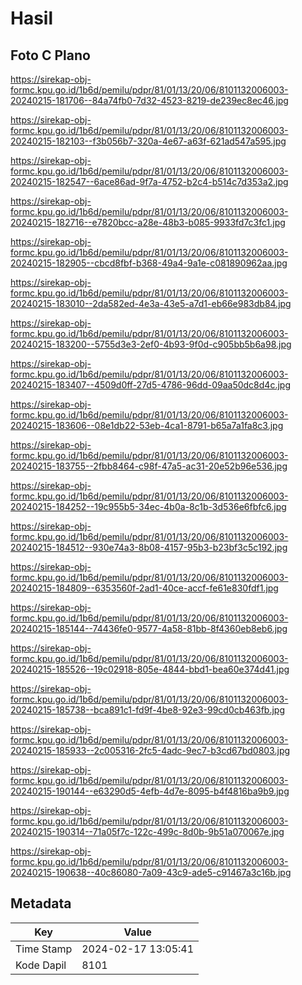 # Hasil

## Foto C Plano

https://sirekap-obj-formc.kpu.go.id/1b6d/pemilu/pdpr/81/01/13/20/06/8101132006003-20240215-181706--84a74fb0-7d32-4523-8219-de239ec8ec46.jpg

https://sirekap-obj-formc.kpu.go.id/1b6d/pemilu/pdpr/81/01/13/20/06/8101132006003-20240215-182103--f3b056b7-320a-4e67-a63f-621ad547a595.jpg

https://sirekap-obj-formc.kpu.go.id/1b6d/pemilu/pdpr/81/01/13/20/06/8101132006003-20240215-182547--6ace86ad-9f7a-4752-b2c4-b514c7d353a2.jpg

https://sirekap-obj-formc.kpu.go.id/1b6d/pemilu/pdpr/81/01/13/20/06/8101132006003-20240215-182716--e7820bcc-a28e-48b3-b085-9933fd7c3fc1.jpg

https://sirekap-obj-formc.kpu.go.id/1b6d/pemilu/pdpr/81/01/13/20/06/8101132006003-20240215-182905--cbcd8fbf-b368-49a4-9a1e-c081890962aa.jpg

https://sirekap-obj-formc.kpu.go.id/1b6d/pemilu/pdpr/81/01/13/20/06/8101132006003-20240215-183010--2da582ed-4e3a-43e5-a7d1-eb66e983db84.jpg

https://sirekap-obj-formc.kpu.go.id/1b6d/pemilu/pdpr/81/01/13/20/06/8101132006003-20240215-183200--5755d3e3-2ef0-4b93-9f0d-c905bb5b6a98.jpg

https://sirekap-obj-formc.kpu.go.id/1b6d/pemilu/pdpr/81/01/13/20/06/8101132006003-20240215-183407--4509d0ff-27d5-4786-96dd-09aa50dc8d4c.jpg

https://sirekap-obj-formc.kpu.go.id/1b6d/pemilu/pdpr/81/01/13/20/06/8101132006003-20240215-183606--08e1db22-53eb-4ca1-8791-b65a7a1fa8c3.jpg

https://sirekap-obj-formc.kpu.go.id/1b6d/pemilu/pdpr/81/01/13/20/06/8101132006003-20240215-183755--2fbb8464-c98f-47a5-ac31-20e52b96e536.jpg

https://sirekap-obj-formc.kpu.go.id/1b6d/pemilu/pdpr/81/01/13/20/06/8101132006003-20240215-184252--19c955b5-34ec-4b0a-8c1b-3d536e6fbfc6.jpg

https://sirekap-obj-formc.kpu.go.id/1b6d/pemilu/pdpr/81/01/13/20/06/8101132006003-20240215-184512--930e74a3-8b08-4157-95b3-b23bf3c5c192.jpg

https://sirekap-obj-formc.kpu.go.id/1b6d/pemilu/pdpr/81/01/13/20/06/8101132006003-20240215-184809--6353560f-2ad1-40ce-accf-fe61e830fdf1.jpg

https://sirekap-obj-formc.kpu.go.id/1b6d/pemilu/pdpr/81/01/13/20/06/8101132006003-20240215-185144--74436fe0-9577-4a58-81bb-8f4360eb8eb6.jpg

https://sirekap-obj-formc.kpu.go.id/1b6d/pemilu/pdpr/81/01/13/20/06/8101132006003-20240215-185526--19c02918-805e-4844-bbd1-bea60e374d41.jpg

https://sirekap-obj-formc.kpu.go.id/1b6d/pemilu/pdpr/81/01/13/20/06/8101132006003-20240215-185738--bca891c1-fd9f-4be8-92e3-99cd0cb463fb.jpg

https://sirekap-obj-formc.kpu.go.id/1b6d/pemilu/pdpr/81/01/13/20/06/8101132006003-20240215-185933--2c005316-2fc5-4adc-9ec7-b3cd67bd0803.jpg

https://sirekap-obj-formc.kpu.go.id/1b6d/pemilu/pdpr/81/01/13/20/06/8101132006003-20240215-190144--e63290d5-4efb-4d7e-8095-b4f4816ba9b9.jpg

https://sirekap-obj-formc.kpu.go.id/1b6d/pemilu/pdpr/81/01/13/20/06/8101132006003-20240215-190314--71a05f7c-122c-499c-8d0b-9b51a070067e.jpg

https://sirekap-obj-formc.kpu.go.id/1b6d/pemilu/pdpr/81/01/13/20/06/8101132006003-20240215-190638--40c86080-7a09-43c9-ade5-c91467a3c16b.jpg


## Metadata

| Key        | Value               |
| ---------- | ------------------- |
| Time Stamp | 2024-02-17 13:05:41 |
| Kode Dapil | 8101                |



